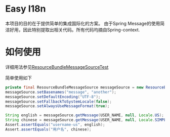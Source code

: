 Easy I18n
===

本项目的目的在于提供简单的集成国际化的方案。
由于Spring Message的使用简洁好用，因此特别提取出相关代码。所有代码均摘自Spring-context.


# 如何使用
详细用法参见[ResourceBundleMessageSourceTest](src\test\java\com\miao\easyi18n\support\ResourceBundleMessageSourceTest.java)

简单使用如下
```java
private final ResourceBundleMessageSource messageSource = new ResourceBundleMessageSource();
messageSource.setBasenames("message", "another");
messageSource.setDefaultEncoding("UTF-8");
messageSource.setFallbackToSystemLocale(false);
messageSource.setAlwaysUseMessageFormat(true);

String english = messageSource.getMessage(USER_NAME, null, Locale.US);
String chinese = messageSource.getMessage(USER_NAME, null, Locale.SIMPLIFIED_CHINESE);
Assert.assertEquals("username-us", english);
Assert.assertEquals("用户名", chinese);
```


